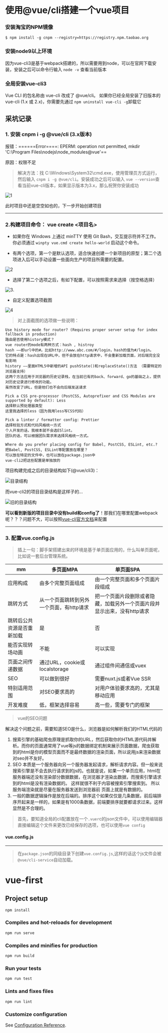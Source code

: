 # 使用@vue/cli搭建一个vue项目
### 安装淘宝的NPM镜像
`$ npm install -g cnpm --registry=https://registry.npm.taobao.org`

### 安装node9以上环境
因为vue-cli3是基于webpack搭建的，所以需要用到node，可以在官网下载安装，安装之后可以命令行输入 `node -v` 查看当前版本

### 全局安装vue-cli3
Vue CLI 的包名称由 vue-cli 改成了 @vue/cli。 如果你已经全局安装了旧版本的 vue-cli (1.x 或 2.x)，你需要先通过 `npm uninstall vue-cli -g`卸载它

## 采坑记录
### 1. 安装  cnpm i -g @vue/cli (3.x版本)
报错：======Error====: EPERM: operation not permitted, mkdir 'C:\Program Files\nodejs\node_modules\@vue'==

原因：权限不足

> 解决方法：找 C:\Windows\System32\cmd.exe，使用管理员方式运行，然后输入 `cnpm i -g @vue/cli`。安装成功之后可以输入 `vue --version`查看当前vue-cli版本，如果显示版本为3.x，那么祝贺你安装成功

![1](https://note.youdao.com/yws/public/resource/202e81f1551b8e4682fd5a1a4b70dfb0/xmlnote/52FBC9C317B440B2A0A5D9161FB00A33/896)

此时项目中还是空空如也的，下一步开始创建项目


---


### 2.构建项目命令： vue create <项目名> 
- 如果你在 Windows 上通过 minTTY 使用 Git Bash，交互提示符并不工作。你必须通过 `winpty vue.cmd create hello-world` 启动这个命令。

- 有两个选项，第一个是默认选项，适合快速创建一个新项目的原型；第二个选项进入后可以手动设置一些面向生产的项目所需要的配置。

![2](https://note.youdao.com/yws/public/resource/202e81f1551b8e4682fd5a1a4b70dfb0/xmlnote/51D700FA161049C49CD52BB63DF126BB/920)

- 选择了第二个选项之后，有如下配置，可以按照需求来选择（按空格选择）

![3](https://note.youdao.com/yws/public/resource/202e81f1551b8e4682fd5a1a4b70dfb0/xmlnote/458CB01B85124A08B0E171E1265B2C8B/905).

- 自定义配置选项截图

![4](https://note.youdao.com/yws/public/resource/202e81f1551b8e4682fd5a1a4b70dfb0/xmlnote/8964EA5E6EB040EBB99C33BE33ED36A4/944)

> 对上面截图的选项做一些说明：
```
Use history mode for router? (Requires proper server setup for index fallback in production)
路由是否使用history模式？
vue router的mode有两种方式：hash , histroy
hash ——即url中的#。比如http://www.abc.com/#/login，hash的值为#/login。
它的特点是：hash出现在URL中，但不会放在http请求中，不会重新加载页面，对后端完全没有影响
history ——里面HTML5中新增的API pushState()和replaceState()方法 （需要特定的浏览器支持）
这两个方法应用于浏览器的历史记录栈，在当前已有的back、forward、go的基础之上，提供对历史记录进行修改的功能。
虽然改变了URL，但是他们也不会向后端发送请求
```
```
Pick a CSS pre-processor (PostCSS, Autoprefixer and CSS Modules are supported by default): Less
选择默认预处理器类型
这里我选择的less（因为我用less写CSS代码）
```
```
Pick a linter / formatter config: Prettier
选择校验方式和代码风格统一方式
个人开发的话，我根本就不会选ESlint。
团队的话，可以根据团队需求来选择风格统一方式。
```
```
Where do you prefer placing config for Babel, PostCSS, ESLint, etc.?
把Babel, PostCSS, ESLint等配置放在哪里？
可以放在特定的文件中，也可以放在package.json中
vue-cli2把这些配置是单独放的
```



项目构建完成之后的目录结构如下(@vue/cli3)：

![目录结构](https://note.youdao.com/yws/public/resource/202e81f1551b8e4682fd5a1a4b70dfb0/xmlnote/3075C831696D4FCF8F26BF17618E85E5/1014)

而vue-cli2的项目目录结构是这样子的...

![旧的目录结构](https://note.youdao.com/yws/public/resource/202e81f1551b8e4682fd5a1a4b70dfb0/xmlnote/E55F38E401CE412FA5CE57085011ED06/1016)

**可以看到新版的项目目录中没有build和config了**！那我们在哪里配置webpack呢？？？问题不大，可以按照[vue-cli官方文档](https://cli.vuejs.org/zh/config/)来配置


---

### 3. 配置vue.config.js

> 插上一句：脚手架搭建出来的环境是基于单页面应用的，什么叫单页面呢，比如说一套后台管理系统。


mm | 多页面MPA | 单页面SPA
---|---|---
应用构成 | 由多个完整页面组成 | 由一个完整页面和多个页面片段组成
跳转方式 | 从一个页面跳转到另外一个页面，有http请求 | 把一个页面片段删除或者隐藏，加载另外一个页面片段并显示出来，没有http请求
跳转后公共资源是否重新加载 | 是 | 否
能否实现转场动画 | 不能 | 可以实现
页面之间传递数据 | 通过URL，cookie或localstorage | 通过组件间通信或vuex
SEO | 可以做到很好 | 需要nuxt.js或者Vue SSR
特别适用范围 | 对SEO要求高的 | 对用户体验要求高的，尤其是移动应用
开发难度 | 低，框架选择容易 | 高一些，需要专门的框架

> vue的SEO问题

解决这个问题之前，需要知道SEO是什么，浏览器是如何解析我们的HTML代码的

1. 搜索引擎的基础爬虫原理是抓取你的URL，然后获取你的HTML源代码并解析。而你的页面通常用了vue等js的数据绑定机制来展示页面数据，爬虫获取到的html是你的模型页面而不是最终数据的渲染页面，所以说用js来渲染数据对seo并不友好。
2. SEO 本质是一个服务器向另一个服务器发起请求，解析请求内容。但一般来说搜索引擎是不会去执行请求到的js的。也就是说，如果一个单页应用，html在服务器端还没有渲染部分数据数据，在浏览器才渲染出数据，而搜索引擎请求到的html是没有渲染数据的。 这样就很不利于内容被搜索引擎搜索到。 所以服务端渲染就是尽量在服务器发送到浏览器前 页面上就是有数据的。
3. 一般的数据逻辑操作是放在后端的。排序这个如果仅仅是几条数据，前后端排序开起来是一样的，如果是有1000条数据，前端要排序就要都请求过来。这样显然是不合理的。





> 首先，要知道全局的cli配置放在一个`.vuer`c的json文件中，可以使用编辑器直接编辑这个文件来更改已经保存的选项，也可以使用`vue config`

#### vue.config.js
---
> 在`package.json`的同级目录下创建`vue.config.js`,这样的话这个js文件会被`@vue/cli-service`自动加载。




# vue-first

## Project setup
```
npm install
```

### Compiles and hot-reloads for development
```
npm run serve
```

### Compiles and minifies for production
```
npm run build
```

### Run your tests
```
npm run test
```

### Lints and fixes files
```
npm run lint
```

### Customize configuration
See [Configuration Reference](https://cli.vuejs.org/config/).

